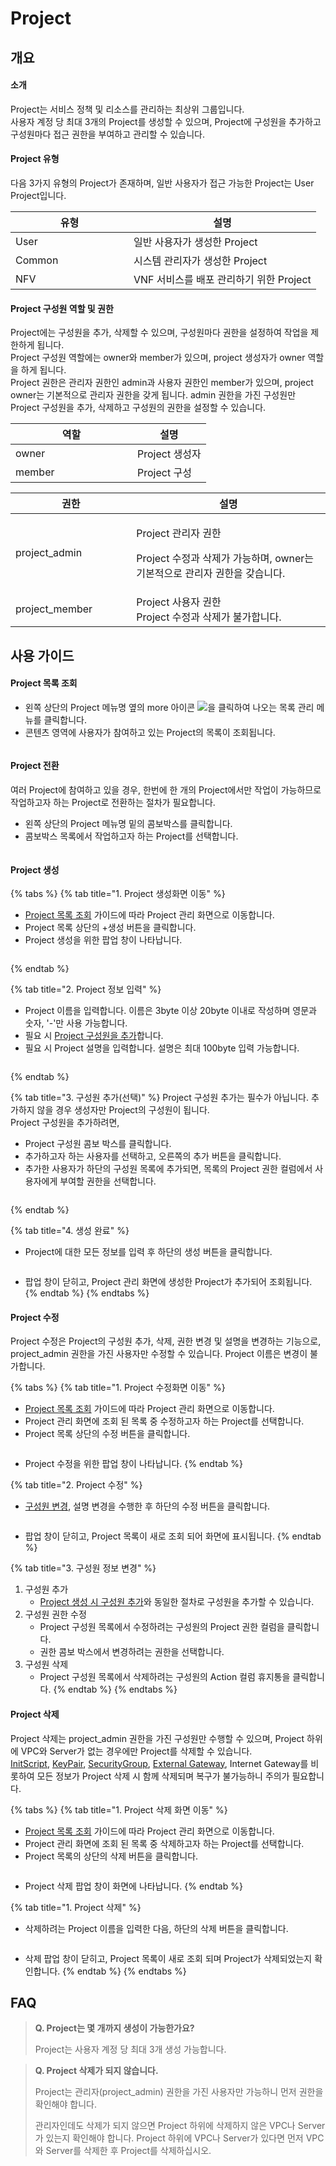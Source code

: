 # Project

## 개요

#### 소개

Project는 서비스 정책 및 리소스를 관리하는 최상위 그룹입니다.\
사용자 계정 당 최대 3개의 Project를 생성할 수 있으며, Project에 구성원을 추가하고 구성원마다 접근 권한을 부여하고 관리할 수 있습니다.

#### Project 유형

다음 3가지 유형의 Project가 존재하며, 일반 사용자가 접근 가능한 Project는 User Project입니다.

<table><thead><tr><th width="173">유형</th><th>설명</th></tr></thead><tbody><tr><td>User</td><td>일반 사용자가 생성한 Project</td></tr><tr><td>Common</td><td>시스템 관리자가 생성한 Project</td></tr><tr><td>NFV</td><td>VNF 서비스를 배포 관리하기 위한 Project</td></tr></tbody></table>

#### Project 구성원 역할 및 권한

Project에는 구성원을 추가, 삭제할 수 있으며, 구성원마다 권한을 설정하여 작업을 제한하게 됩니다.\
Project 구성원 역할에는 owner와 member가 있으며, project 생성자가 owner 역할을 하게 됩니다.\
Project 권한은 관리자 권한인 admin과 사용자 권한인 member가 있으며, project owner는 기본적으로 관리자 권한을 갖게 됩니다. admin 권한을 가진 구성원만 Project 구성원을 추가, 삭제하고 구성원의 권한을 설정할 수 있습니다.&#x20;

<table><thead><tr><th width="179">역할</th><th>설명</th></tr></thead><tbody><tr><td>owner</td><td>Project 생성자</td></tr><tr><td>member</td><td>Project 구성</td></tr></tbody></table>

<table><thead><tr><th width="177.33333333333331">권한</th><th>설명</th></tr></thead><tbody><tr><td>project_admin</td><td><p>Project 관리자 권한</p><p>Project 수정과 삭제가 가능하며, owner는 기본적으로 관리자 권한을 갖습니다. </p></td></tr><tr><td>project_member</td><td>Project 사용자 권한<br>Project 수정과 삭제가 불가합니다. </td></tr></tbody></table>

## 사용 가이드

#### Project 목록 조회

* 왼쪽 상단의 Project 메뉴명 옆의 more 아이콘 ![](<../.gitbook/assets/image (204).png>)을 클릭하여 나오는 목록 관리 메뉴를 클릭합니다.
* 콘텐츠 영역에 사용자가 참여하고 있는 Project의 목록이 조회됩니다.

<div align="center">

<figure><img src="../.gitbook/assets/스크린샷 2023-03-07 오전 8.59.03 (1).png" alt=""><figcaption></figcaption></figure>

</div>

#### Project 전환

여러 Project에 참여하고 있을 경우, 한번에 한 개의 Project에서만 작업이 가능하므로 작업하고자 하는 Project로 전환하는 절차가 필요합니다.

* 왼쪽 상단의 Project 메뉴명 밑의 콤보박스를 클릭합니다.
* 콤보박스 목록에서 작업하고자 하는 Project를 선택합니다.

<figure><img src="../.gitbook/assets/스크린샷 2023-03-07 오전 9.03.23.png" alt=""><figcaption></figcaption></figure>

#### Project 생성

{% tabs %}
{% tab title="1. Project 생성화면 이동" %}
* [Project 목록 조회](project.md#project-3) 가이드에 따라 Project 관리 화면으로 이동합니다.
* Project 목록 상단의 +생성 버튼을 클릭합니다.
* Project 생성을 위한 팝업 창이 나타납니다.

<figure><img src="../.gitbook/assets/image (188).png" alt=""><figcaption></figcaption></figure>
{% endtab %}

{% tab title="2. Project 정보 입력" %}
* Project 이름을 입력합니다. 이름은 3byte 이상 20byte 이내로 작성하며 영문과 숫자, '-'만 사용 가능합니다.
* 필요 시 [Project 구성원을 추가](project.md#3.)합니다.
* 필요 시 Project 설명을 입력합니다. 설명은 최대 100byte 입력 가능합니다.

<figure><img src="../.gitbook/assets/image (197).png" alt=""><figcaption></figcaption></figure>
{% endtab %}

{% tab title="3. 구성원 추가(선택)" %}
Project 구성원 추가는 필수가 아닙니다. 추가하지 않을 경우 생성자만 Project의 구성원이 됩니다.\
Project 구성원을 추가하려면,&#x20;

* Project 구성원 콤보 박스를 클릭합니다.
* 추가하고자 하는 사용자를 선택하고, 오른쪽의 추가 버튼을 클릭합니다.
* 추가한 사용자가 하단의 구성원 목록에 추가되면, 목록의 Project 권한 컬럼에서 사용자에게 부여할 권한을 선택합니다.

<figure><img src="../.gitbook/assets/image (129).png" alt=""><figcaption></figcaption></figure>
{% endtab %}

{% tab title="4. 생성 완료" %}
* Project에 대한 모든 정보를 입력 후 하단의 생성 버튼을 클릭합니다.

<figure><img src="../.gitbook/assets/image (100).png" alt=""><figcaption></figcaption></figure>

* 팝업 창이 닫히고, Project 관리 화면에 생성한 Project가 추가되어 조회됩니다.
{% endtab %}
{% endtabs %}



#### Project 수정

Project 수정은 Project의 구성원 추가, 삭제, 권한 변경 및 설명을 변경하는 기능으로, project\_admin 권한을 가진 사용자만 수정할 수 있습니다. Project 이름은 변경이 불가합니다.

{% tabs %}
{% tab title="1. Project 수정화면 이동" %}
* [Project 목록 조회](project.md#project-3) 가이드에 따라 Project 관리 화면으로 이동합니다.
* Project 관리 화면에 조회 된 목록 중 수정하고자 하는 Project를 선택합니다.
* Project 목록 상단의 수정 버튼을 클릭합니다.

<figure><img src="../.gitbook/assets/image (212).png" alt=""><figcaption></figcaption></figure>

* Project 수정을 위한 팝업 창이 나타납니다.
{% endtab %}

{% tab title="2. Project 수정" %}
* [구성원 변경](project.md#2.), 설명 변경을 수행한 후 하단의 수정 버튼을 클릭합니다.

<figure><img src="../.gitbook/assets/image (202).png" alt=""><figcaption></figcaption></figure>

* 팝업 창이 닫히고, Project 목록이 새로 조회 되어 화면에 표시됩니다.
{% endtab %}

{% tab title="3. 구성원 정보 변경" %}
1. 구성원 추가
   * [Project 생성 시 구성원 추가](project.md#3.)와 동일한 절차로 구성원을 추가할 수 있습니다.
2. 구성원 권한 수정
   * Project 구성원  목록에서 수정하려는 구성원의 Project 권한 컬럼을 클릭합니다.
   * 권한 콤보 박스에서 변경하려는 권한을 선택합니다.
3. 구성원 삭제
   * Project 구성원 목록에서 삭제하려는 구성원의 Action 컬럼 휴지통을 클릭합니다.
{% endtab %}
{% endtabs %}



#### Project 삭제

Project 삭제는 project\_admin 권한을 가진 구성원만 수행할 수 있으며, Project 하위에 VPC와 Server가 없는 경우에만 Project를 삭제할 수 있습니다. \
[InitScript](../compute/init-script.md), [KeyPair](../compute/key-pair.md), [SecurityGroup](../compute/security-group.md), [External Gateway](../network/external-gateway-1.md), Internet Gateway를 비롯하여 모든 정보가 Project 삭제 시 함께 삭제되며 복구가 불가능하니 주의가 필요합니다.

{% tabs %}
{% tab title="1. Project 삭제 화면 이동" %}
* [Project 목록 조회](project.md#project-3) 가이드에 따라 Project 관리 화면으로 이동합니다.
* Project 관리 화면에 조회 된 목록 중 삭제하고자 하는 Project를 선택합니다.
* Project 목록의 상단의 삭제 버튼을 클릭합니다.

<figure><img src="../.gitbook/assets/image (213).png" alt=""><figcaption></figcaption></figure>

* Project 삭제 팝업 창이 화면에 나타납니다.
{% endtab %}

{% tab title="1. Project 삭제" %}
* 삭제하려는 Project 이름을 입력한 다음, 하단의 삭제 버튼을 클릭합니다.

<figure><img src="../.gitbook/assets/image (133).png" alt=""><figcaption></figcaption></figure>

* 삭제 팝업 창이 닫히고, Project 목록이 새로 조회 되며 Project가 삭제되었는지 확인합니다.
{% endtab %}
{% endtabs %}



## FAQ

> **Q. Project는 몇 개까지 생성이 가능한가요?**
>
> Project는 사용자 계정 당 최대 3개 생성 가능합니다.

> **Q. Project 삭제가 되지 않습니다.**
>
> Project는 관리자(project\_admin) 권한을 가진 사용자만 가능하니 먼저 권한을 확인해야 합니다.
>
> 관리자인데도 삭제가 되지 않으면 Project 하위에 삭제하지 않은 VPC나 Server가 있는지 확인해야 합니다. Project 하위에 VPC나 Server가 있다면 먼저 VPC와 Server를 삭제한 후 Project를 삭제하십시오.
